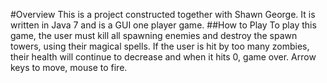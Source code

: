 #Overview
This is a project constructed together with Shawn George. It is written in Java 7 and is a GUI one player game. 
##How to Play
To play this game, the user must kill all spawning enemies and destroy the spawn towers, using their magical spells. If the user is hit by too many zombies, their health 
will continue to decrease and when it hits 0, game over. 
Arrow keys to move, mouse to fire.
